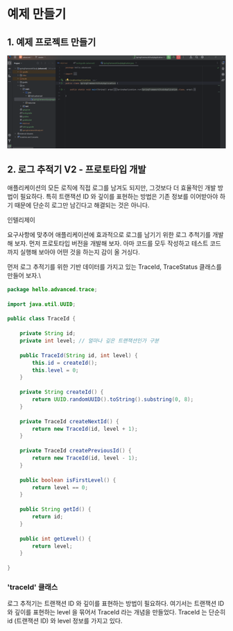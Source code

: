 <h1>예제 만들기</h1>


## 1. 예제 프로젝트 만들기
![img.png](img.png)

## 2. 로그 추적기 V2 - 프로토타입 개발
애플리케이션의 모든 로직에 직접 로그를 남겨도 되지만, 그것보다 더 효율적인 개발 방법이 필요하다.
특히 트랜잭션 ID 와 깊이를 표현하는 방법은 기존 정보를 이어받아야 하기 때문에 단순히 로그만 남긴다고 해결되는 것은 아니다. 

인텔리제이

요구사항에 맞추어 애플리케이션에 효과적으로 로그를 남기기 위한 로그 추척기를 개발해 보자.
먼저 프로토타입 버전을 개발해 보자.
아마 코드를 모두 작성하고 테스트 코드까지 실행해 보아야 어떤 것을 하는지 감이 올 거싱다.

먼저 로그 추적기를 위한 기반 데이터를 가지고 있는 TraceId, TraceStatus 클래스를 만들어 보자.\ 

```java
package hello.advanced.trace;

import java.util.UUID;

public class TraceId {

    private String id;
    private int level; // 얼마나 깊은 트랜잭션인가 구분

    public TraceId(String id, int level) {
        this.id = createId();
        this.level = 0;
    }

    private String createId() {
        return UUID.randomUUID().toString().substring(0, 8);
    }

    private TraceId createNextId() {
        return new TraceId(id, level + 1);
    }

    private TraceId createPreviousId() {
        return new TraceId(id, level - 1);
    }

    public boolean isFirstLevel() {
        return level == 0;
    }

    public String getId() {
        return id;
    }

    public int getLevel() {
        return level;
    }

}
```

### 'traceId' 클래스
로그 추적기는 트랜잭션 ID 와 깊이를 표현하는 방법이 필요하다.
여기서는 트랜잭션 ID 와 깊이를 표현하는 level 을 묶어서 TraceId 라는 개념을 만들었다.
TraceId 는 단순히 id (트랜잭션 ID) 와 level 정보를 가지고 있다.